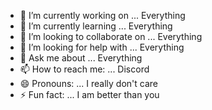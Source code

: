 - 🔭 I’m currently working on ... Everything
- 🌱 I’m currently learning ... Everything
- 👯 I’m looking to collaborate on ... Everything
- 🤔 I’m looking for help with ... Everything
- 💬 Ask me about ... Everything
- 📫 How to reach me: ... Discord
- 😄 Pronouns: ... I really don't care
- ⚡ Fun fact: ... I am better than you

<!--
**MrViper111/MrViper111** is a ✨ _special_ ✨ repository because its `README.md` (this file) appears on your GitHub profile.

Here are some ideas to get you started:

- 🔭 I’m currently working on ... Everything
- 🌱 I’m currently learning ... Everything
- 👯 I’m looking to collaborate on ... Everything
- 🤔 I’m looking for help with ... Everything
- 💬 Ask me about ... Anything
- 📫 How to reach me: ... Discord
- 😄 Pronouns: ... I really don't care
- ⚡ Fun fact: ... I am better than you
-->
